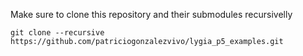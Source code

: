 Make sure to clone this repository and their submodules recursivelly

```
git clone --recursive https://github.com/patriciogonzalezvivo/lygia_p5_examples.git
```
